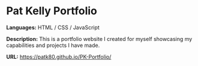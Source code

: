 # Pat Kelly Portfolio
**Languages:** HTML / CSS / JavaScript

**Description:** This is a portfolio website I created for myself showcasing my capabilities and projects I have made.

**URL:** https://patk80.github.io/PK-Portfolio/
